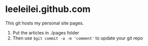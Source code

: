 leeleilei.github.com
====================

This git hosts my personal site pages.

1. Put the articles in ./pages folder
2. Then use `$git commit -a -m 'comment'` to update your git repo

